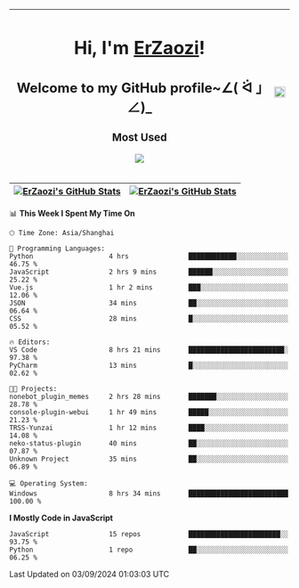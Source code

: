 |<h1>Hi, I'm <a href="https://github.com/erzaozi">ErZaozi</a>! </h1><h2>Welcome to my GitHub profile~∠( ᐛ 」∠)_</h2><p><h3>Most Used</h3><img src="https://skillicons.dev/icons?i=github,vscode,visualstudio,ubuntu,postman,pycharm,webstorm,git,docker"></p>|<img decoding="async" align=center src="https://cdn.jsdelivr.net/gh/erzaozi/erzaozi/image.gif" width="100%">|
| ----- | ----- |

| <a href="https://github.com/erzaozi"><img align="center" src="https://github-readme-stats.vercel.app/api/top-langs/?username=erzaozi&title_color=44cef6&text_color=4b5cc4&icon_color=2bbc8a&bg_color=white&langs_count=4&hide_border=true" alt="ErZaozi's GitHub Stats" /></a> | <a href="https://github.com/erzaozi"><img align="center" src="https://github-readme-stats.vercel.app/api?username=erzaozi&show_icons=true&line_height=27&count_private=true&title_color=44cef6&text_color=4b5cc4&icon_color=2bbc8a&bg_color=white&hide_border=true" alt="ErZaozi's GitHub Stats" /></a> |
| ----- | ----- |
<!--START_SECTION:waka-->
📊 **This Week I Spent My Time On** 

```text
🕑︎ Time Zone: Asia/Shanghai

💬 Programming Languages: 
Python                   4 hrs               ████████████░░░░░░░░░░░░░   46.75 % 
JavaScript               2 hrs 9 mins        ██████░░░░░░░░░░░░░░░░░░░   25.22 % 
Vue.js                   1 hr 2 mins         ███░░░░░░░░░░░░░░░░░░░░░░   12.06 % 
JSON                     34 mins             ██░░░░░░░░░░░░░░░░░░░░░░░   06.64 % 
CSS                      28 mins             █░░░░░░░░░░░░░░░░░░░░░░░░   05.52 % 

🔥 Editors: 
VS Code                  8 hrs 21 mins       ████████████████████████░   97.38 % 
PyCharm                  13 mins             █░░░░░░░░░░░░░░░░░░░░░░░░   02.62 % 

🐱‍💻 Projects: 
nonebot_plugin_memes     2 hrs 28 mins       ███████░░░░░░░░░░░░░░░░░░   28.78 % 
console-plugin-webui     1 hr 49 mins        █████░░░░░░░░░░░░░░░░░░░░   21.23 % 
TRSS-Yunzai              1 hr 12 mins        ████░░░░░░░░░░░░░░░░░░░░░   14.08 % 
neko-status-plugin       40 mins             ██░░░░░░░░░░░░░░░░░░░░░░░   07.87 % 
Unknown Project          35 mins             ██░░░░░░░░░░░░░░░░░░░░░░░   06.89 % 

💻 Operating System: 
Windows                  8 hrs 34 mins       █████████████████████████   100.00 % 
```

**I Mostly Code in JavaScript** 

```text
JavaScript               15 repos            ███████████████████████░░   93.75 % 
Python                   1 repo              ██░░░░░░░░░░░░░░░░░░░░░░░   06.25 % 
```




 Last Updated on 03/09/2024 01:03:03 UTC
<!--END_SECTION:waka-->
